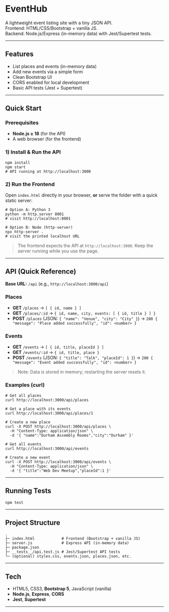 # EventHub

A lightweight event listing site with a tiny JSON API.  
Frontend: HTML/CSS/Bootstrap + vanilla JS.  
Backend: Node.js/Express (in-memory data) with Jest/Supertest tests.

---

## Features
- List places and events (in-memory data)
- Add new events via a simple form
- Clean Bootstrap UI
- CORS enabled for local development
- Basic API tests (Jest + Supertest)

---

## Quick Start

### Prerequisites
- **Node.js ≥ 18** (for the API)
- A web browser (for the frontend)

### 1) Install & Run the API
    npm install
    npm start
    # API running at http://localhost:3000

### 2) Run the Frontend
Open `index.html` directly in your browser, **or** serve the folder with a quick static server:

    # Option A: Python 3
    python -m http.server 8001
    # visit http://localhost:8001

    # Option B: Node (http-server)
    npx http-server .
    # visit the printed localhost URL

> The frontend expects the API at `http://localhost:3000`. Keep the server running while you use the page.

---

## API (Quick Reference)

**Base URL:** `/api` (e.g., `http://localhost:3000/api`)

### Places
- **GET** `/places` → `[ { id, name } ]`  
- **GET** `/places/:id` → `{ id, name, city, events: [ { id, title } ] }`  
- **POST** `/places` (JSON: `{ "name": "Venue", "city": "City" }`) → `200 { "message": "Place added successfully", "id": <number> }`

### Events
- **GET** `/events` → `[ { id, title, placeId } ]`  
- **GET** `/events/:id` → `{ id, title, place }`  
- **POST** `/events` (JSON: `{ "title": "Talk", "placeId": 1 }`) → `200 { "message": "Event added successfully", "id": <number> }`

> Note: Data is stored in memory; restarting the server resets it.

### Examples (curl)
    # Get all places
    curl http://localhost:3000/api/places

    # Get a place with its events
    curl http://localhost:3000/api/places/1

    # Create a new place
    curl -X POST http://localhost:3000/api/places \
      -H "Content-Type: application/json" \
      -d '{ "name":"Durham Assembly Rooms","city":"Durham" }'

    # Get all events
    curl http://localhost:3000/api/events

    # Create a new event
    curl -X POST http://localhost:3000/api/events \
      -H "Content-Type: application/json" \
      -d '{ "title":"Web Dev Meetup","placeId":1 }'

---

## Running Tests
    npm test

---

## Project Structure
    .
    ├─ index.html            # Frontend (Bootstrap + vanilla JS)
    ├─ server.js             # Express API (in-memory data)
    ├─ package.json
    ├─ __tests__/api.test.js # Jest/Supertest API tests
    └─ (optional) styles.css, events.json, places.json, etc.

---

## Tech
- HTML5, CSS3, **Bootstrap 5**, JavaScript (vanilla)  
- **Node.js**, **Express**, **CORS**  
- **Jest**, **Supertest**

---

